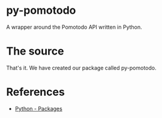 # py-pomotodo
A wrapper around the Pomotodo API written in Python. 

# The source
That's it. We have created our package called py-pomotodo.

# References
+ [Python - Packages](https://www.tutorialsteacher.com/python/python-package)
